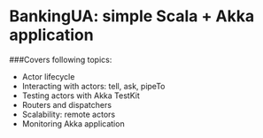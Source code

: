 BankingUA: simple Scala + Akka application
=========================

###Covers following topics:

* Actor lifecycle
* Interacting with actors: tell, ask, pipeTo
* Testing actors with Akka TestKit
* Routers and dispatchers
* Scalability: remote actors
* Monitoring Akka application